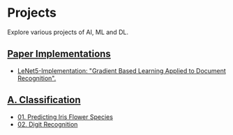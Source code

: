 # Projects

Explore various projects of AI, ML and DL.

## [Paper Implementations](Paper%20Implementations/)

- [LeNet5-Implementation: "Gradient Based Learning Applied to Document Recognition".](https://github.com/nordengt/LeNet5-Implementation)


## [A. Classification](A_Classification)

- [01. Predicting Iris Flower Species](A_Classification/01_Predicting_Iris_Flower_Species_01/)
- [02. Digit Recognition](A_Classification/02_Digit_Recognition_02/)
